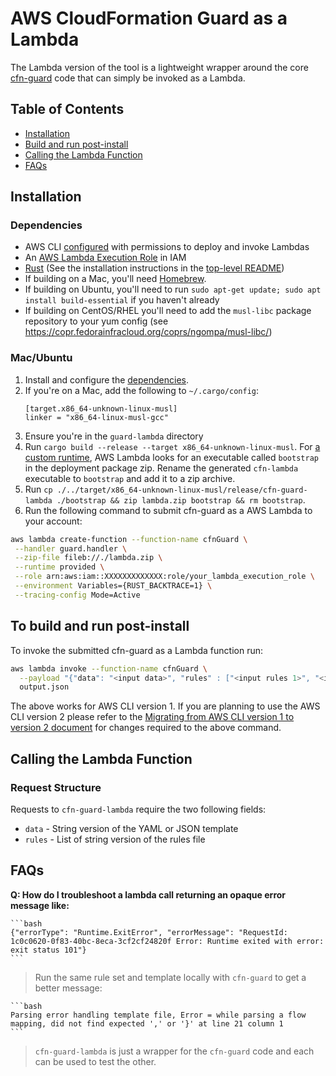# AWS CloudFormation Guard as a Lambda

The Lambda version of the tool is a lightweight wrapper around the core [cfn-guard](../guard) code that can simply be invoked as a Lambda.

## Table of Contents

* [Installation](#installation)
* [Build and run post-install](#to-build-and-run-post-install)
* [Calling the Lambda Function](#calling-the-lambda-function)
* [FAQs](#faqs)

## Installation

### Dependencies

* AWS CLI [configured](https://docs.aws.amazon.com/cli/latest/userguide/cli-chap-configure.html) with permissions to deploy and invoke Lambdas
* An [AWS Lambda Execution Role](https://docs.aws.amazon.com/lambda/latest/dg/lambda-intro-execution-role.html) in IAM
* [Rust](https://rustup.rs/) (See the installation instructions in the [top-level README](../README.md#install-rust))
* If building on a Mac, you'll need [Homebrew](https://brew.sh/).
* If building on Ubuntu, you'll need to run `sudo apt-get update; sudo apt install build-essential` if you haven't already
* If building on CentOS/RHEL you'll need to add the `musl-libc` package repository to your yum config (see https://copr.fedorainfracloud.org/coprs/ngompa/musl-libc/)

### Mac/Ubuntu

1. Install and configure the [dependencies](#dependencies).
1. If you're on a Mac, add the following to `~/.cargo/config`:
    ```
    [target.x86_64-unknown-linux-musl]
    linker = "x86_64-linux-musl-gcc"
    ```
1. Ensure you're in the `guard-lambda` directory
1. Run `cargo build --release --target x86_64-unknown-linux-musl`. For [a custom runtime](https://docs.aws.amazon.com/lambda/latest/dg/runtimes-custom.html), AWS Lambda looks for an executable called `bootstrap` in the deployment package zip. Rename the generated `cfn-lambda` executable to `bootstrap` and add it to a zip archive.
1. Run `cp ./../target/x86_64-unknown-linux-musl/release/cfn-guard-lambda ./bootstrap && zip lambda.zip bootstrap && rm bootstrap`.
1. Run the following command to submit cfn-guard as a AWS Lambda to your account:

```bash
aws lambda create-function --function-name cfnGuard \
 --handler guard.handler \
 --zip-file fileb://./lambda.zip \
 --runtime provided \
 --role arn:aws:iam::XXXXXXXXXXXXX:role/your_lambda_execution_role \
 --environment Variables={RUST_BACKTRACE=1} \
 --tracing-config Mode=Active
```

## To build and run post-install

To invoke the submitted cfn-guard as a Lambda function run:

```bash
aws lambda invoke --function-name cfnGuard \
  --payload "{"data": "<input data>", "rules" : ["<input rules 1>", "<input rules 2>", ...]}" \
  output.json
```
The above works for AWS CLI version 1. If you are planning to use the AWS CLI version 2 please refer to the [Migrating from AWS CLI version 1 to version 2 document](https://docs.aws.amazon.com/cli/latest/userguide/cliv2-migration.html#cliv2-migration-binaryparam) for changes required to the above command.

## Calling the Lambda Function

### Request Structure

Requests to `cfn-guard-lambda` require the two following fields:
* `data` - String version of the YAML or JSON template
* `rules` - List of string version of the rules file


## FAQs

**Q: How do I troubleshoot a lambda call returning an opaque error message like:**

    ```bash
    {"errorType": "Runtime.ExitError", "errorMessage": "RequestId: 1c0c0620-0f83-40bc-8eca-3cf2cf24820f Error: Runtime exited with error: exit status 101"}
    ```

> Run the same rule set and template locally with `cfn-guard` to get a better message:

    ```bash
    Parsing error handling template file, Error = while parsing a flow mapping, did not find expected ',' or '}' at line 21 column 1
    ```

> `cfn-guard-lambda` is just a wrapper for the `cfn-guard` code and each can be used to test the other.
